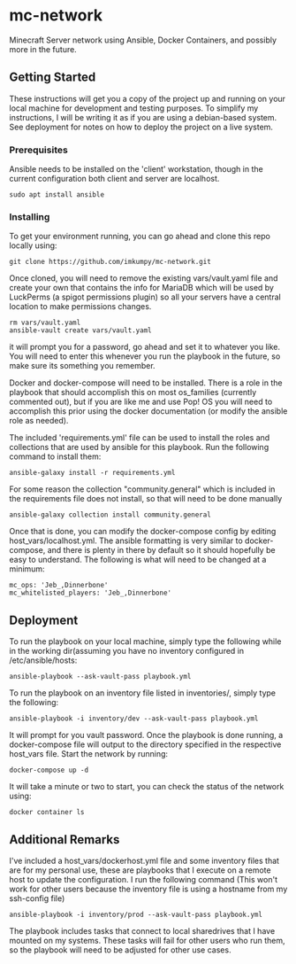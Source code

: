 # mc-network

Minecraft Server network using Ansible, Docker Containers, and possibly more in the future.

## Getting Started

These instructions will get you a copy of the project up and running on your local machine for development and testing purposes. To simplify my instructions, I will be writing it as if you are using a debian-based system. See deployment for notes on how to deploy the project on a live system.

### Prerequisites

Ansible needs to be installed on the 'client' workstation, though in the current configuration both client and server are localhost.

```
sudo apt install ansible
```

### Installing

To get your environment running, you can go ahead and clone this repo locally using:

```
git clone https://github.com/imkumpy/mc-network.git
```

Once cloned, you will need to remove the existing vars/vault.yaml file and create your own that contains the info for MariaDB which will be used by LuckPerms (a spigot permissions plugin) so all your servers have a central location to make permissions changes.

```
rm vars/vault.yaml
ansible-vault create vars/vault.yaml
```

it will prompt you for a password, go ahead and set it to whatever you like. You will need to enter this whenever you run the playbook in the future, so make sure its something you remember.

Docker and docker-compose will need to be installed. There is a role in the playbook that should accomplish this on most os_families (currently commented out), but if you are like me and use Pop! OS you will need to accomplish this prior using the docker documentation (or modify the ansible role as needed).

The included 'requirements.yml' file can be used to install the roles and collections that are used by ansible for this playbook. Run the following command to install them:

```
ansible-galaxy install -r requirements.yml
```
For some reason the collection "community.general" which is included in the requirements file does not install, so that will need to be done manually

```
ansible-galaxy collection install community.general
```

Once that is done, you can modify the docker-compose config by editing host_vars/localhost.yml. The ansible formatting is very similar to docker-compose, and there is plenty in there by default so it should hopefully be easy to understand. The following is what will need to be changed at a minimum:

```
mc_ops: 'Jeb_,Dinnerbone'
mc_whitelisted_players: 'Jeb_,Dinnerbone'
```

## Deployment

To run the playbook on your local machine, simply type the following while in the working dir(assuming you have no inventory configured in /etc/ansible/hosts:

```
ansible-playbook --ask-vault-pass playbook.yml
```

To run the playbook on an inventory file listed in inventories/, simply type the following:

```
ansible-playbook -i inventory/dev --ask-vault-pass playbook.yml
```

It will prompt for you vault password. Once the playbook is done running, a docker-compose file will output to the directory specified in the respective host_vars file. Start the network by running:
```
docker-compose up -d
```

It will take a minute or two to start, you can check the status of the network using:
```
docker container ls
```

## Additional Remarks

I've included a host_vars/dockerhost.yml file and some inventory files that are for my personal use, these are playbooks that I execute on a remote host to update the configuration. I run the following command (This won't work for other users because the inventory file is using a hostname from my ssh-config file)
```
ansible-playbook -i inventory/prod --ask-vault-pass playbook.yml
```

The playbook includes tasks that connect to local sharedrives that I have mounted on my systems. These tasks will fail for other users who run them, so the playbook will need to be adjusted for other use cases.
